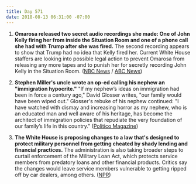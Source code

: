```yaml
---
title: Day 571
date: 2018-08-13 06:31:00 -07:00
---
```


1. **Omarosa released two secret audio recordings she made: One of John Kelly firing her from inside the Situation Room and one of a phone call she had with Trump after she was fired.** The second recording appears to show that Trump had no idea that Kelly fired her. Current White House staffers are looking into possible legal action to prevent Omarosa from releasing any more tapes and to punish her for secretly recording John Kelly in the Situation Room. ([NBC News](https://www.nbcnews.com/politics/donald-trump/omarosa-manigault-newman-reveals-recording-she-made-president-trump-day-n900066) / [ABC News](https://abcnews.go.com/Politics/white-house-exploring-legal-options-omarosa-manigault-newman/story?id=57146994))

2. **Stephen Miller's uncle wrote an op-ed calling his nephew an "immigration hypocrite."** "If my nephew’s ideas on immigration had been in force a century ago," David Glosser writes, "our family would have been wiped out." Glosser's rebuke of his nephew continued: "I have watched with dismay and increasing horror as my nephew, who is an educated man and well aware of his heritage, has become the architect of immigration policies that repudiate the very foundation of our family’s life in this country." ([Politico Magazine](https://www.politico.com/magazine/story/2018/08/13/stephen-miller-is-an-immigration-hypocrite-i-know-because-im-his-uncle-219351))

3. **The White House is proposing changes to a law that's designed to protect military personnel from getting cheated by shady lending and financial practices.** The administration is also taking broader steps to curtail enforcement of the Military Loan Act, which protects service members from predatory loans and other financial products. Critics say the changes would leave service members vulnerable to getting ripped off by car dealers, among others. ([NPR](https://www.npr.org/2018/08/13/637992389/white-house-takes-aim-at-financial-protections-for-military))
